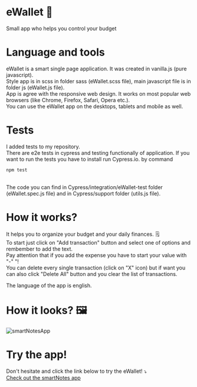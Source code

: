 # eWallet 📔
Small app who helps you control your budget

# Language and tools
eWallet is a smart single page application. It was created in vanilla.js (pure javascript).
</br>
Style app is in scss in folder sass (eWallet.scss file), main javascript file is in folder js (eWallet.js file).
</br>
App is agree with the responsive web design. It works on most popular web browsers (like Chrome, Firefox, Safari, Opera etc.).
</br>
You can use the eWallet app on the desktops, tablets and mobile as well.

# Tests
I added tests to my repository.
</br>
There are e2e tests in cypress and testing functionally of application. If you want to run the tests you have to install run Cypress.io. by command
```
npm test
```

</br>
The code you can find in Cypress/integration/eWallet-test folder (eWallet.spec.js file) and in Cypress/support folder (utils.js file).

# How it works?
It helps you to organize your budget and your daily finances. 🗒️
</br>
To start just click on "Add transaction" button and select one of options and rembember to add the text.
</br>
Pay attention that if you add the expense you have to start your value with "-"  "!
</br>
You can delete every single transaction (click on "X" icon) but if want you can also click "Delete All"  button and you clear the list of transactions.
</br>

The language of the app is english.

# How it looks? 🖼️
![smartNotesApp](https://i.imgur.com/6GghG6p.png)

# Try the app!
Don't hesitate and click the link below to try the eWallet! ⤵️
</br>
[Check out the smartNotes app](https://emarcins.github.io/smartNotes/)
